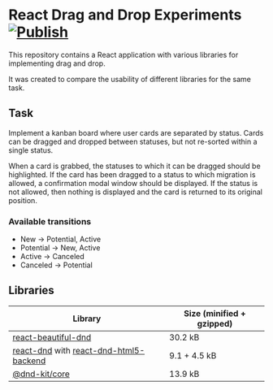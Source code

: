 # React Drag and Drop Experiments [![Publish](https://github.com/mishamyrt/react-dnd-experiments/actions/workflows/publish.yaml/badge.svg)](https://github.com/mishamyrt/react-dnd-experiments/actions/workflows/publish.yaml)

This repository contains a React application with various libraries for implementing drag and drop.

It was created to compare the usability of different libraries for the same task.

## Task

Implement a kanban board where user cards are separated by status. Cards can be dragged and dropped between statuses, but not re-sorted within a single status.

When a card is grabbed, the statuses to which it can be dragged should be highlighted. If the card has been dragged to a status to which migration is allowed, a confirmation modal window should be displayed. If the status is not allowed, then nothing is displayed and the card is returned to its original position.

### Available transitions

- New → Potential, Active
- Potential → New, Active
- Active → Canceled
- Canceled → Potential

## Libraries

<!-- prettier-ignore-start -->
| Library | Size (minified + gzipped) |
|---|---|
| [react-beautiful-dnd](https://bundlephobia.com/package/react-beautiful-dnd@13.1.1) | 30.2 kB |
| [react-dnd](https://bundlephobia.com/package/react-dnd@16.0.1) with [react-dnd-html5-backend](https://bundlephobia.com/package/react-dnd-html5-backend@16.0.1) | 9.1 + 4.5 kB |
| [@dnd-kit/core](https://bundlephobia.com/package/@dnd-kit/core@6.0.8) | 13.9 kB |
<!-- prettier-ignore-end -->
